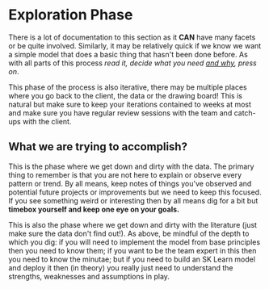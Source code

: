 # Exploration Phase

There is a lot of documentation to this section as it **CAN** have many facets
or be quite involved. Similarly, it may be relatively quick if we know we want 
a simple model that does a basic thing that hasn't been done before. As with 
all parts of this process *read it, decide what you need <u>and why</u>, press on*.

This phase of the process is also iterative, there may be multiple places where 
you go back to the client, the data or the drawing board! This is natural but 
make sure to keep your iterations contained to weeks at most and make sure you 
have regular review sessions with the team and catch-ups with the client. 

## What we are trying to accomplish?
This is the phase where we get down and dirty with the data. The primary
thing to remember is that you are not here to explain or observe every pattern
or trend. By all means, keep notes of things you've observed and potential 
future projects or improvements but we need to keep this focused. If you see 
something weird or interesting then by all means dig for a bit but **timebox 
yourself and keep one eye on your goals.**

This is also the phase where we get down and dirty with the literature (just 
make sure the data don't find out!). As above, be mindful of the depth to 
which you dig: if you will need to implement the model from base principles then 
you need to know them; if you want to be the team expert in this then you need to 
know the minutae; but if you need to build an SK Learn model and deploy it then (in 
theory) you really just need to understand the strengths, weaknesses and
assumptions in play. 

